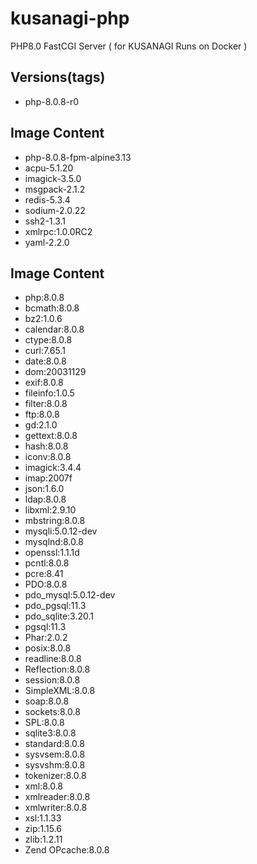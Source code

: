 # kusanagi-php
PHP8.0 FastCGI Server ( for KUSANAGI Runs on Docker )

## Versions(tags)
- php-8.0.8-r0

## Image Content
- php-8.0.8-fpm-alpine3.13
- acpu-5.1.20
- imagick-3.5.0
- msgpack-2.1.2
- redis-5.3.4
- sodium-2.0.22
- ssh2-1.3.1
- xmlrpc:1.0.0RC2
- yaml-2.2.0

## Image Content
- php:8.0.8
- bcmath:8.0.8
- bz2:1.0.6
- calendar:8.0.8
- ctype:8.0.8
- curl:7.65.1
- date:8.0.8
- dom:20031129
- exif:8.0.8
- fileinfo:1.0.5
- filter:8.0.8
- ftp:8.0.8
- gd:2.1.0
- gettext:8.0.8
- hash:8.0.8
- iconv:8.0.8
- imagick:3.4.4
- imap:2007f
- json:1.6.0
- ldap:8.0.8
- libxml:2.9.10
- mbstring:8.0.8
- mysqli:5.0.12-dev
- mysqlnd:8.0.8
- openssl:1.1.1d
- pcntl:8.0.8
- pcre:8.41
- PDO:8.0.8
- pdo_mysql:5.0.12-dev
- pdo_pgsql:11.3
- pdo_sqlite:3.20.1
- pgsql:11.3
- Phar:2.0.2
- posix:8.0.8
- readline:8.0.8
- Reflection:8.0.8
- session:8.0.8
- SimpleXML:8.0.8
- soap:8.0.8
- sockets:8.0.8
- SPL:8.0.8
- sqlite3:8.0.8
- standard:8.0.8
- sysvsem:8.0.8
- sysvshm:8.0.8
- tokenizer:8.0.8
- xml:8.0.8
- xmlreader:8.0.8
- xmlwriter:8.0.8
- xsl:1.1.33
- zip:1.15.6
- zlib:1.2.11
- Zend OPcache:8.0.8

